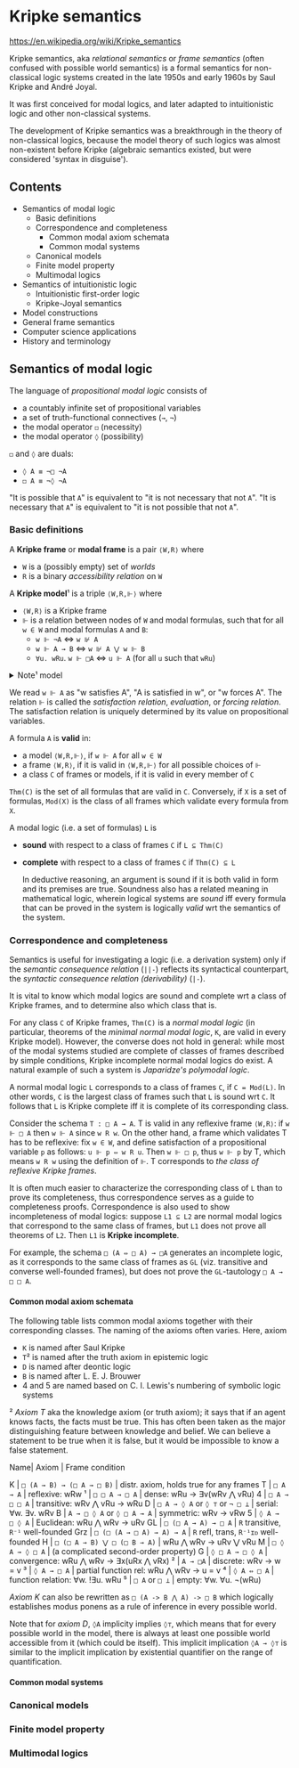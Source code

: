 # Kripke semantics

https://en.wikipedia.org/wiki/Kripke_semantics

Kripke semantics, aka *relational semantics* or *frame semantics* (often confused with possible world semantics) is a formal semantics for non-classical logic systems created in the late 1950s and early 1960s by Saul Kripke and André Joyal.

It was first conceived for modal logics, and later adapted to intuitionistic logic and other non-classical systems.

The development of Kripke semantics was a breakthrough in the theory of non-classical logics, because the model theory of such logics was almost non-existent before Kripke (algebraic semantics existed, but were considered 'syntax in disguise').

## Contents

- Semantics of modal logic
  - Basic definitions
  - Correspondence and completeness
    - Common modal axiom schemata
    - Common modal systems
  - Canonical models
  - Finite model property
  - Multimodal logics
- Semantics of intuitionistic logic
  - Intuitionistic first-order logic
  - Kripke-Joyal semantics
- Model constructions
- General frame semantics
- Computer science applications
- History and terminology

## Semantics of modal logic

The language of *propositional modal logic* consists of
- a countably infinite set of propositional variables
- a set of truth-functional connectives (`→`, `¬`)
- the modal operator `◻` (necessity)
- the modal operator `◊` (possibility)

`◻` and `◊` are duals:
- `◊ A ≡ ¬□ ¬A`
- `◻ A ≡ ¬◊ ¬A`

"It is possible that `A`" is equivalent to "it is not necessary that not `A`". 
"It is necessary that `A`" is equivalent to "it is not possible that not `A`".

### Basic definitions

A **Kripke frame** or **modal frame** is a pair `⟨W,R⟩` where
- `W` is a (possibly empty) set of *worlds*
- `R` is a binary *accessibility relation* on `W`


A **Kripke model**¹ is a triple `⟨W,R,⊩⟩` where
- `⟨W,R⟩` is a Kripke frame
- `⊩` is a relation between nodes of `W` and modal formulas, 
  such that for all `w ∈ W` and modal formulas `A` and `B`:
  - `w ⊩ ¬A` ⇔ `w ⊮ A`
  - `w ⊩ A → B` ⇔ `w ⊮ A ⋁ w ⊩ B`
  - `∀u. wRu`. `w ⊩ □A` ⇔ `u ⊩ A` (for all `u` such that `wRu`)


<!-- #region NOTE Model¹ -->

<details><summary>Note¹ model</summary>

Note that the notion of *model* in the Kripke semantics of modal logic differs from the notion of 'model' in classical non-modal logics: 

In classical logics we say that some formula F has a 'model' if there exists some 'interpretation' of the variables of F which makes the formula F true; this specific interpretation is then a model of the formula F.

In the Kripke semantics of modal logic, by contrast, a 'model' is not a specific 'something' that makes a specific modal formula true; in Kripke semantics a 'model' must rather be understood as a larger universe of discourse within which any modal formulae can be meaningfully 'understood'. 

Thus: whereas the notion of 'has a model' in classical non-modal logic refers to some individual formula within that logic, the notion of 'has a model' in modal logic refers to the logic itself as a whole (i.e., the entire system of its axioms and deduction rules).

</details>

<!-- #endregion -->

We read `w ⊩ A` as "w satisfies A", "A is satisfied in w", or "w forces A". The relation `⊩` is called the *satisfaction relation*, *evaluation*, or *forcing relation*. The satisfaction relation is uniquely determined by its value on propositional variables.

A formula `A` is **valid** in:
- a model `⟨W,R,⊩⟩`, if `w ⊩ A` for all `w ∈ W`
- a frame `⟨W,R⟩`, if it is valid in `⟨W,R,⊩⟩` for all possible choices of `⊩`
- a class `C` of frames or models, if it is valid in every member of `C`

`Thm(C)` is the set of all formulas that are valid in `C`. Conversely, if `X` is a set of formulas, `Mod(X)` is the class of all frames which validate every formula from `X`.

A modal logic (i.e. a set of formulas) `L` is
- **sound**    with respect to a class of frames `C` if `L ⊆ Thm(C)`
- **complete** with respect to a class of frames `C` if `Thm(C) ⊆ L`

  In deductive reasoning, an argument is sound if it is both valid in form and its premises are true. Soundness also has a related meaning in mathematical logic, wherein logical systems are *sound* iff every formula that can be proved in the system is logically *valid* wrt the semantics of the system.


### Correspondence and completeness

Semantics is useful for investigating a logic (i.e. a derivation system) only if the *semantic consequence relation* (`||-`) reflects its syntactical counterpart, the *syntactic consequence relation (derivability)* (`|-`).

It is vital to know which modal logics are sound and complete wrt a class of Kripke frames, and to determine also which class that is.

For any class `C` of Kripke frames, `Thm(C)` is a *normal modal logic* (in particular, theorems of the *minimal normal modal logic*, `K`, are valid in every Kripke model). However, the converse does not hold in general: while most of the modal systems studied are complete of classes of frames described by simple conditions, Kripke incomplete normal modal logics do exist. A natural example of such a system is *Japaridze's polymodal logic*.

A normal modal logic `L` corresponds to a class of frames `C`, if `C = Mod(L)`. In other words, `C` is the largest class of frames such that `L` is sound wrt `C`. It follows that `L` is Kripke complete iff it is complete of its corresponding class.

Consider the schema `T : □ A → A`. 
T is valid in any reflexive frame `⟨W,R⟩`: 
if `w ⊩ □ A` then `w ⊩ A` since `w R w`. 
On the other hand, 
a frame which validates T 
has to be reflexive: 
fix `w ∈ W`, and define satisfaction 
of a propositional variable `p` as follows: 
`u ⊩ p ⇔ w R u`. 
Then `w ⊩ □ p`, 
thus `w ⊩ p` by T, 
which means `w R w` 
using the definition of `⊩`. 
T corresponds to *the class of reflexive Kripke frames*.

It is often much easier to characterize the corresponding class of `L` than to prove its completeness, thus correspondence serves as a guide to completeness proofs. Correspondence is also used to show incompleteness of modal logics: suppose `L1 ⊆ L2` are normal modal logics that correspond to the same class of frames, but `L1` does not prove all theorems of `L2`. Then `L1` is **Kripke incomplete**.

For example, the schema `□ (A ⇔ □ A) → □A` generates an incomplete logic, as it corresponds to the same class of frames as `GL` (viz. transitive and converse well-founded frames), but does not prove the `GL`-tautology `□ A → □ □ A`.

#### Common modal axiom schemata

The following table lists common modal axioms together with their corresponding classes. The naming of the axioms often varies. Here, axiom
- `K` is named after Saul Kripke
- `T`² is named after the truth axiom in epistemic logic
- `D` is named after deontic logic
- `B` is named after L. E. J. Brouwer
- 4 and 5 are named based on C. I. Lewis's numbering of symbolic logic systems

² *Axiom T* aka the knowledge axiom (or truth axiom); it says that if an agent knows facts, the facts must be true. This has often been taken as the major distinguishing feature between knowledge and belief. We can believe a statement to be true when it is false, but it would be impossible to know a false statement.


Name| Axiom                         | Frame condition

K   | `□ (A → B) → (□ A → □ B)`       | distr. axiom, holds true for any frames
T   | `□ A → A`                      | reflexive: wRw
¹   | `□ □ A → □ A`                   | dense: wRu -> ∃v(wRv ⋀ vRu)
4   | `□ A → □ □ A`                   | transitive: wRv ⋀ vRu -> wRu
D   | `□ A → ◊ A` or `◊ ⊤` or `¬ □ ⊥`  | serial: ∀w. ∃v. wRv
B   | `A → □ ◊ A` or `◊ □ A → A`      | symmetric: wRv -> vRw
5   | `◊ A → □ ◊ A`                  | Euclidean: wRu ⋀ wRv -> uRv
GL  | `□ (□ A → A) → □ A`            | `R` transitive, `R⁻¹` well-founded
Grz | `□ (□ (A → □ A) → A) → A`      | `R` refl, trans, `R⁻¹ɪᴅ` well-founded
H   | `□ (□ A → B) ⋁ □ (□ B → A)`     | wRu ⋀ wRv -> uRv ⋁ vRu
M   | `□ ◊ A → ◊ □ A`                 | (a complicated second-order property)
G   | `◊ □ A → □ ◊ A`                 | convergence: wRu ⋀ wRv -> ∃x(uRx ⋀ vRx)
²   | `A → □A`                     | discrete: wRv -> w = v
³   | `◊ A → □ A`                    | partial function rel: wRu ⋀ wRv -> u = v
⁴   | `◊ A ⇔ □ A`                   | function relation: ∀w. !∃u. wRu
⁵   | `□ A` or `□ ⊥`                 | empty: ∀w. ∀u. ¬(wRu)


*Axiom K* can also be rewritten as `□ (A -> B ⋀ A) -> □ B` which logically establishes modus ponens as a rule of inference in every possible world.

Note that for *axiom D*, `◊A` implicity implies `◊⊤`, which means that for every possible world in the model, there is always at least one possible world accessible from it (which could be itself). This implicit implication `◊A → ◊⊤` is similar to the implicit implication by existential quantifier on the range of quantification.


#### Common modal systems


### Canonical models



### Finite model property



### Multimodal logics
